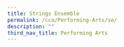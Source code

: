 ```yaml
---
title: Strings Ensemble
permalink: /cca/Performing-Arts/se/
description: ""
third_nav_title: Performing Arts
---
```

